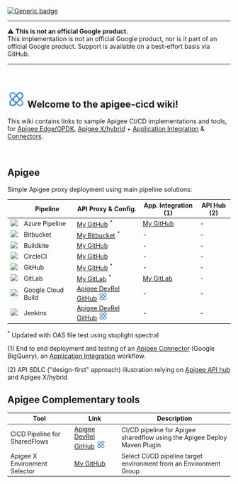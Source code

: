 [![Generic badge](https://img.shields.io/badge/status-work--in--progress-important.svg)](https://shields.io/) 

***

:warning: **This is not an official Google product.**<BR>This implementation is not an official Google product, nor is it part of an official Google product. Support is available on a best-effort basis via GitHub.

***



<BR>

## <img src="https://github.com/g-lalevee/apigee-cicd/blob/main/apigee-logo.jpg?raw=true" alt="logo" width="40"/> Welcome to the apigee-cicd wiki! 

This wiki contains links to sample Apigee CI/CD implementations and tools, for [Apigee Edge/OPDK](https://docs.apigee.com/), [Apigee X/hybrid](https://cloud.google.com/apigee/docs/) + [Application Integration](https://cloud.google.com/apigee/docs/api-platform/integration/what-is-apigee-integration) & [Connectors](https://cloud.google.com/apigee/docs/api-platform/connectors/about-connectors).

<BR>


##  Apigee 

Simple Apigee proxy deployment using main pipeline solutions:

||  Pipeline |  API Proxy & Config. |  App. Integration (1)|  API Hub (2) | 
|---|---|---|---|---|
|<img src="https://cdn.iconscout.com/icon/free/png-256/azure-devops-3628645-3029870.png" width="30"> |  Azure Pipeline | [My GitHub](https://github.com/g-lalevee/Apigee-Simple-Azure-Pipeline) <sup>\*</sup> | [My GitHub](https://github.com/g-lalevee/AppInt-Simple-Azure-Pipeline) | - |
<img src="https://seeklogo.com/images/B/bitbucket-logo-D072214725-seeklogo.com.png" width="30"> | Bitbucket | [My Bitbucket](https://bitbucket.org/g-lalevee/apigee-simple-bitbucket-pipeline) <sup>\*</sup> | - | - |
|<img src="https://avatars.githubusercontent.com/u/5055988" width="30"> | Buildkite |  [My GitHub](https://github.com/g-lalevee/Apigee-Simple-buildkite-Pipeline) | - | - |
|<img src="https://a.slack-edge.com/80588/img/plugins/circleci/service_512.png" width="30"> | CircleCI |  [My GitHub](https://github.com/g-lalevee/Apigee-Simple-CircleCI-Pipeline) | - | - |
|<img src="https://raw.githubusercontent.com/phylus-alpha/phylus/master/images/github.png" width="30"> |  GitHub | [My GitHub](https://github.com/g-lalevee/Apigee-Simple-Github-Pipeline) <sup>\*</sup> |  -  | - |
| <img src="https://about.gitlab.com/images/logo.png" width="30"> |  GitLab | [My GitLab](https://gitlab.com/clalevee/apigee-simple-gitlab_ci-pipeline-v2) <sup>\*</sup> | [My GitLab](https://gitlab.com/clalevee/appint-simple-gitlab_ci-pipeline) |  -  |
|<img src="https://avatars.githubusercontent.com/u/38220399?s=200&v=4" width="30"> |  Google Cloud Build | [Apigee DevRel GitHub](https://github.com/apigee/devrel/tree/main/references/cicd-pipeline)   <img src="https://github.com/g-lalevee/apigee-cicd/blob/main/apigee-logo.jpg?raw=true" alt="logo" width="20"/>  |  - | - |
|<img src="https://upload.wikimedia.org/wikipedia/commons/thumb/e/e9/Jenkins_logo.svg/1200px-Jenkins_logo.svg.png" width="30"> |  Jenkins | [Apigee DevRel GitHub](https://github.com/apigee/devrel/tree/main/references/cicd-pipeline)   <img src="https://github.com/g-lalevee/apigee-cicd/blob/main/apigee-logo.jpg?raw=true" alt="logo" width="20"/>  | - | - |

<sup>\*</sup> Updated with OAS file test using stoplight spectral
  
(1) End to end deployment and testing of an [Apigee Connector](https://cloud.google.com/apigee/docs/api-platform/connectors/about-connectors) (Google BigQuery), an [Application Integration](https://cloud.google.com/apigee/docs/api-platform/integration/what-is-apigee-integration) workflow.

(2) API SDLC ("design-first" approach) illustration relying on [Apigee API hub](https://cloud.google.com/apigee/docs/api-hub/what-is-api-hub) and Apigee X/hybrid 
<BR>

##  Apigee Complementary tools

|  Tool |  Link | Description | 
|---|---|---|
|  CICD Pipeline for SharedFlows | [Apigee DevRel GitHub](https://github.com/apigee/devrel/tree/main/references/cicd-sharedflow-pipeline) <img src="https://github.com/g-lalevee/apigee-cicd/blob/main/apigee-logo.jpg?raw=true" alt="logo" width="20"/>  |  CI/CD pipeline for Apigee sharedflow using the Apigee Deploy Maven Plugin |
|  Apigee X Environment Selector | [My GitHub](https://github.com/g-lalevee/apigee-envselector) | Select CI/CD pipeline target environment from an Environment Group |


<BR>




